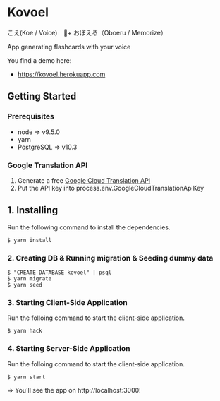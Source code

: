 # Kovoel
こえ(Koe / Voice)　+ おぼえる（Oboeru / Memorize）

App generating flashcards with your voice

You find a demo here:
- https://kovoel.herokuapp.com

## Getting Started
### Prerequisites

- node => v9.5.0
- yarn
- PostgreSQL => v10.3

### Google Translation API
1. Generate a free [Google Cloud Translation API](https://cloud.google.com/translate/docs/)
2. Put the API key into process.env.GoogleCloudTranslationApiKey

## 1. Installing

Run the following command to install the dependencies.
```
$ yarn install
```
### 2. Creating DB & Running migration & Seeding dummy data
```
$ "CREATE DATABASE kovoel" | psql
$ yarn migrate
$ yarn seed
```
### 3. Starting Client-Side Application
Run the folloing command to start the client-side application.
```
$ yarn hack
```
### 4. Starting Server-Side Application
Run the folloing command to start the client-side application.
```
$ yarn start
```
=> You'll see the app on http://localhost:3000!
